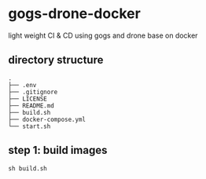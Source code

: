 # gogs-drone-docker

light weight CI &amp; CD using gogs and drone base on docker

## directory structure

```shell script
.
├── .env
├── .gitignore
├── LICENSE
├── README.md
├── build.sh
├── docker-compose.yml
└── start.sh
```

## step 1: build images

```shell script
sh build.sh
```